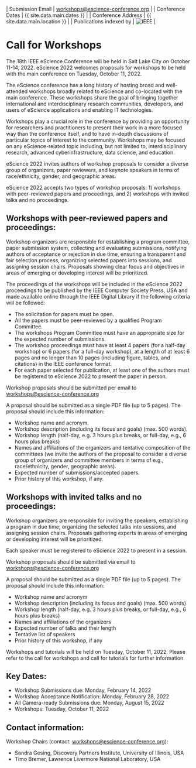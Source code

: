 | Submission Email        | workshops@escience-conference.org |
| Conference Dates        | {{ site.data.main.dates }} |
| Conference Address      | {{ site.data.main.location }} |
| Publications indexed by | <img src="{{ site.baseurl }}/images/ieee.png" alt="IEEE" /> |

# Call for Workshops

The 18th IEEE eScience Conference will be held in Salt Lake City on October 11-14, 2022. eScience 2022 welcomes proposals for workshops to be held with the main conference on Tuesday, October 11, 2022.

The eScience conference has a long history of hosting broad and well-attended workshops broadly related to eScience and co-located with the main conference. These workshops share the goal of bringing together international and interdisciplinary research communities, developers, and users of eScience applications and enabling IT technologies.
 
Workshops play a crucial role in the conference by providing an opportunity for researchers and practitioners to present their work in a more focused way than the conference itself, and to have in-depth discussions of particular topics of interest to the community. Workshops may be focused on any eScience-related topic including, but not limited to, interdisciplinary research, advanced cyberinfrastructure, data science, and education. 
 
eScience 2022  invites authors of workshop proposals to consider a diverse group of organizers, paper reviewers, and keynote speakers in terms of race/ethnicity, gender, and geographic areas.
 
eScience 2022 accepts two types of workshop proposals: 1) workshops with peer-reviewed papers and proceedings, and 2) workshops with invited talks and no proceedings.
 
## Workshops with peer-reviewed papers and proceedings:
 
Workshop organizers are responsible for establishing a program committee, paper submission system, collecting and evaluating submissions, notifying authors of acceptance or rejection in due time, ensuring a transparent and fair selection process, organizing selected papers into sessions, and assigning session chairs. Proposals showing clear focus and objectives in areas of emerging or developing interest will be prioritized.
 
The proceedings of the workshops will be included in the eScience 2022 proceedings to be published by the IEEE Computer Society Press, USA and made available online through the IEEE Digital Library if the following criteria will be followed:
- The solicitation for papers must be open.
- All the papers must be peer-reviewed by a qualified Program Committee.
- The workshops Program Committee must have an appropriate size for the expected number of submissions.
- The workshop proceedings must have at least 4 papers (for a half-day workshop) or 6 papers (for a full-day workshop), at a length of at least 6 pages and no longer than 10 pages (including figure, tables, and citations) in the IEEE conference format.
- For each paper selected for publication, at least one of the authors must be registered to eScience 2022 to present the paper in person.

Workshop proposals should be submitted per email to workshops@escience-conference.org

A proposal should be submitted as a single PDF file (up to 5 pages). The proposal should include this information:
- Workshop name and acronym.
- Workshop description (including its focus and goals) (max. 500 words).
- Workshop length (half-day, e.g. 3 hours plus breaks, or full-day, e.g., 6 hours plus breaks)
- Names and affiliations of the organizers and tentative composition of the committees (we invite the authors of the proposal to consider a diverse group of organizers and committee members in terms of e.g., race/ethnicity, gender, geographic areas).
- Expected number of submissions/accepted papers.
- Prior history of this workshop, if any.

## Workshops with invited talks and no proceedings:
 
Workshop organizers are responsible for inviting the speakers, establishing a program in due time, organizing the selected talks into sessions, and assigning session chairs. Proposals gathering experts in areas of emerging or developing interest will be prioritized.
 
Each speaker must be registered to eScience 2022 to present in a session.
 
Workshop proposals should be submitted via email to workshops@escience-conference.org

A proposal should be submitted as a single PDF file (up to 5 pages). The proposal should include this information:
- Workshop name and acronym
- Workshop description (including its focus and goals) (max. 500 words)
- Workshop length (half-day, e.g. 3 hours plus breaks, or full-day, e.g., 6 hours plus breaks)
- Names and affiliations of the organizers
- Expected number of talks and their length
- Tentative list of speakers 
- Prior history of this workshop, if any
 
Workshops and tutorials will be held on Tuesday, October 11, 2022. Please refer to the call for workshops and call for tutorials for further information.

## Key Dates:
- Workshop Submissions due: Monday, February 14, 2022
- Workshop Acceptance Notification: Monday, February 28, 2022
- All Camera-ready Submissions due: Monday, August 15, 2022
- Workshops: Tuesday, October 11, 2022

## Contact information:
Workshop Chairs (contact: workshops@escience-conference.org):
- Sandra Gesing, Discovery Partners Institute, University of Illinois, USA
- Timo Bremer, Lawrence Livermore National Laboratory, USA
